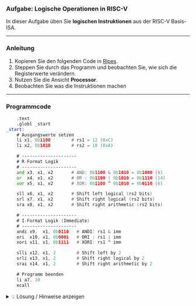 ### Aufgabe: Logische Operationen in RISC-V

In dieser Aufgabe üben Sie **logischen Instruktionen** aus der RISC-V Basis-ISA. 

---

### Anleitung
1. Kopieren Sie den folgenden Code in [Ripes](https://ripes.me/).  
2. Steppen Sie durch das Programm und beobachten Sie, wie sich die Registerwerte verändern.  
3. Nutzen Sie die Ansicht **Processor**.  
4. Beobachten Sie was die Instruktionen machen

---

### Programmcode

```asm
    .text
    .globl _start
_start:
    # Ausgangswerte setzen
    li x1, 0b1100        # rs1 = 12 (0xC)
    li x2, 0b1010        # rs2 = 10 (0xA)

    # ---------------------
    # R-Format Logik
    # ---------------------
    and x3, x1, x2       # AND: 0b1100 & 0b1010 = 0b1000 (8)
    or  x4, x1, x2       # OR : 0b1100 | 0b1010 = 0b1110 (14)
    xor x5, x1, x2       # XOR: 0b1100 ^ 0b1010 = 0b0110 (6)

    sll x6, x1, x2       # Shift left logical (rs2 bits)
    srl x7, x1, x2       # Shift right logical (rs2 bits)
    sra x8, x1, x2       # Shift right arithmetic (rs2 bits)

    # ---------------------
    # I-Format Logik (Immediate)
    # ---------------------
    andi x9,  x1, 0b0110   # ANDI: rs1 & imm
    ori  x10, x1, 0b0001   # ORI : rs1 | imm
    xori x11, x1, 0b1111   # XORI: rs1 ^ imm

    slli x12, x1, 2        # Shift left by 2
    srli x13, x1, 2        # Shift right logical by 2
    srai x14, x1, 2        # Shift right arithmetic by 2

    # Programm beenden
    li a7, 10
    ecall
```
<details>
<summary>💡 Lösung / Hinweise anzeigen</summary>

- R-Format Instruktionen (and, or, xor, sll, srl, sra) nutzen zwei Register (rs1, rs2).
- I-Format Instruktionen (andi, ori, xori, slli, srli, srai) nutzen ein Register (rs1) und einen unmittelbaren Wert (imm).
- Bei Shift-Operationen im R-Format gibt rs2 die Anzahl der zu verschiebenden Bits an, im I-Format ein shamt-Feld (Immediate).
- Beobachten Sie die Unterschiede zwischen logischem Schieben (auffüllen mit 0) und arithmetischem Schieben (Vorzeichenbit bleibt erhalten).
</details>
